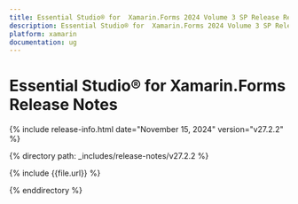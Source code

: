 ```yaml
---
title: Essential Studio® for  Xamarin.Forms 2024 Volume 3 SP Release Release Notes  
description: Essential Studio® for  Xamarin.Forms 2024 Volume 3 SP Release Release Notes  
platform: xamarin
documentation: ug
---
```


# Essential Studio® for  Xamarin.Forms  Release Notes  

{% include release-info.html date="November 15, 2024"  version="v27.2.2" %} 

{% directory path: _includes/release-notes/v27.2.2 %}

{% include {{file.url}} %}

{% enddirectory %}